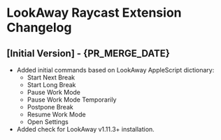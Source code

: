 # LookAway Raycast Extension Changelog

## [Initial Version] - {PR_MERGE_DATE}

- Added initial commands based on LookAway AppleScript dictionary:
    - Start Next Break
    - Start Long Break
    - Pause Work Mode
    - Pause Work Mode Temporarily
    - Postpone Break
    - Resume Work Mode
    - Open Settings
- Added check for LookAway v1.11.3+ installation.
